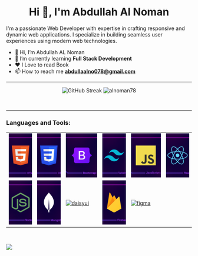 <h1 align="center">Hi 👋, I'm Abdullah Al Noman</h1>
<p>I'm a passionate Web Developer with expertise in crafting responsive and dynamic web applications. I specialize in building seamless user experiences using modern web technologies.</p>

- 👋 Hi, I’m Abdullah AL Noman
- 🌱 I’m currently learning **Full Stack Development**
- ❤️ I Love to read Book 
- 📫 How to reach me **abdullaalno078@gmail.com**

<p align="left">
</p>
<!--language tools-->
<hr/>
<!--github contributation
<div align="">
    <img src="https://streak-stats.demolab.com?user=ALNoman78&theme=tokyonight" alt="GitHub Streak" />
    <img align="center" src="https://github-readme-stats.vercel.app/api?username=alnoman78&show_icons=true&locale=en" alt="alnoman78" />
</div>
-->
<div align="center">
  <img src="https://streak-stats.demolab.com?user=ALNoman78&theme=tokyonight" alt="GitHub Streak" height="150" alt="stats graph"  />
  <img src="https://github-readme-stats.vercel.app/api?username=alnoman78&show_icons=true&locale=en" alt="alnoman78" height="150"  />
</div>
<!--github states-->

<p align="center">&nbsp;
</p>
<hr/>
<h3 align="left">Languages and Tools:</h3>

<table align="center">
  <tr>
    <td><a href="https://www.w3.org/html/" target="_blank" rel="noreferrer"><img src="https://raw.githubusercontent.com/ProgrammingHero1/ProgrammingHero1/main/image/HTML.png" alt="html5" width="120" height="120" style="object-fit: cover;" /></a></td>
    <td><a href="https://www.w3schools.com/css/" target="_blank" rel="noreferrer"><img src="https://raw.githubusercontent.com/ProgrammingHero1/ProgrammingHero1/main/image/CSS.png" alt="css3" width="120" height="120" style="object-fit: cover;" /></a></td>
    <td><a href="https://getbootstrap.com/"><img src="https://raw.githubusercontent.com/ProgrammingHero1/ProgrammingHero1/main/image/Bootstrap.png" width="120" height="120" style="object-fit: cover;"></a></td>
    <td><a href="https://tailwindcss.com/" target="_blank" rel="noreferrer"><img src="https://raw.githubusercontent.com/ProgrammingHero1/ProgrammingHero1/main/image/Tailwind.png" alt="tailwind" width="120" height="120" style="object-fit: cover;" /></a></td>
    <td><a href="https://developer.mozilla.org/en-US/docs/Web/JavaScript" target="_blank" rel="noreferrer"><img src="https://raw.githubusercontent.com/ProgrammingHero1/ProgrammingHero1/main/image/JavaScript.png" alt="javascript" width="120" height="120" style="object-fit: cover;" /></a></td>
    <td><a href="https://reactjs.org/" target="_blank" rel="noreferrer"><img src="https://raw.githubusercontent.com/ProgrammingHero1/ProgrammingHero1/main/image/React.png" width="120" height="120" style="object-fit: cover;" /></a></td>
  </tr>
  <tr>
    <td><a href="https://nodejs.org" target="_blank" rel="noreferrer"><img src="https://raw.githubusercontent.com/ProgrammingHero1/ProgrammingHero1/main/image/Nodejs.png" alt="nodejs" width="120" height="120" style="object-fit: cover;" /></a></td>
    <td><a href="https://www.mongodb.com/" target="_blank" rel="noreferrer"><img src="https://raw.githubusercontent.com/ProgrammingHero1/ProgrammingHero1/main/image/MongoDB.png" alt="mongodb" width="120" height="120" style="object-fit: cover;" /></a></td>
    <td><a href="https://www.figma.com/" target="_blank" rel="noreferrer"><img src="https://alnoman78.github.io/moule-portfolio/asstes/daisyUi.png" width="120" height="120" alt="daisyui" style="object-fit: cover;" /></a></td>
    <td><img src="https://raw.githubusercontent.com/ProgrammingHero1/ProgrammingHero1/main/image/Firebase.png" width="120" height="120" style="object-fit: cover;" /></td>
    <td><a href="https://www.figma.com/" target="_blank" rel="noreferrer"><img src="https://www.vectorlogo.zone/logos/figma/figma-icon.svg" alt="figma" width="120" height="120" style="object-fit: cover;" /></a></td>
    <td></td>
  </tr>
</table>








<!--
<p align="center"><a href="https://reactjs.org/" target="_blank" rel="noreferrer"><img src="https://raw.githubusercontent.com/ProgrammingHero1/ProgrammingHero1/main/image/React.png" width="40" height="40" style="object-fit: cover;" /></a><a href="https://www.mongodb.com/" target="_blank" rel="noreferrer"><img src="https://camo.githubusercontent.com/95cdba39e37e40a6e6fcb783ca14767da1caa7e16e60755dae31152cc4cf565b/68747470733a2f2f63646e2e73696d706c6569636f6e732e6f72672f6d6f6e676f6462" alt="mongodb" width="40" height="40" style="object-fit: cover;" /></a><a href="https://nodejs.org" target="_blank" rel="noreferrer"><img src="https://raw.githubusercontent.com/devicons/devicon/master/icons/nodejs/nodejs-original-wordmark.svg" alt="nodejs" width="40" height="40" style="object-fit: cover;" /></a><a href="https://developer.mozilla.org/en-US/docs/Web/JavaScript" target="_blank" rel="noreferrer"><img src="https://raw.githubusercontent.com/devicons/devicon/master/icons/javascript/javascript-original.svg" alt="javascript" width="40" height="40" style="object-fit: cover;" /></a><a href="https://www.w3schools.com/css/" target="_blank" rel="noreferrer"><img src="https://raw.githubusercontent.com/devicons/devicon/master/icons/css3/css3-original-wordmark.svg" alt="css3" width="40" height="40" style="object-fit: cover;" /></a><a href="https://expressjs.com/"><img src="https://camo.githubusercontent.com/e477bcb83064f5925e9bb25761e1f5ad9c632cb8faf92771dfde78932f51f590/68747470733a2f2f63646e2e73696d706c6569636f6e732e6f72672f65787072657373" width="40" height="40" style="object-fit: cover;"></a><a href="https://www.w3.org/html/" target="_blank" rel="noreferrer"><img src="https://raw.githubusercontent.com/devicons/devicon/master/icons/html5/html5-original-wordmark.svg" alt="html5" width="40" height="40" style="object-fit: cover;" /></a><a href="https://tailwindcss.com/" target="_blank" rel="noreferrer"><img src="https://www.vectorlogo.zone/logos/tailwindcss/tailwindcss-icon.svg" alt="tailwind" width="40" height="40" style="object-fit: cover;" /></a><a href="https://www.figma.com/" target="_blank" rel="noreferrer"><img src="https://camo.githubusercontent.com/adfb0bae17cac0dc8202d9e36d264d6ed43179d2828b4da85fc5b9145553078e/68747470733a2f2f63646e2e73696d706c6569636f6e732e6f72672f64616973797569" width="40" height="40" alt="daisyui" style="object-fit: cover;" /></a><a href="https://www.figma.com/" target="_blank" rel="noreferrer"><img src="https://www.vectorlogo.zone/logos/figma/figma-icon.svg" alt="figma" width="40" height="40" style="object-fit: cover;" /></a></p>
-->


<br />

<p><img src = "https://raw.githubusercontent.com/mayhemantt/mayhemantt/Update/svg/Bottom.svg"></p>
